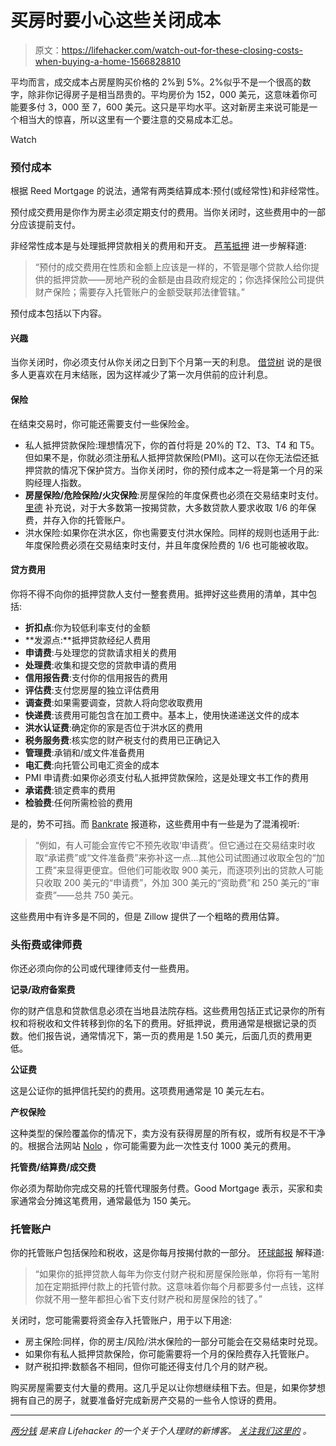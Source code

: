 # 买房时要小心这些关闭成本

> 原文：<https://lifehacker.com/watch-out-for-these-closing-costs-when-buying-a-home-1566828810>

平均而言，成交成本占房屋购买价格的 2%到 5%。2%似乎不是一个很高的数字，除非你记得房子是相当昂贵的。平均房价为 152，000 美元，这意味着你可能要多付 3，000 至 7，600 美元。这只是平均水平。这对新房主来说可能是一个相当大的惊喜，所以这里有一个要注意的交易成本汇总。

Watch

### 预付成本

根据 Reed Mortgage 的说法，通常有两类结算成本:预付(或经常性)和非经常性。

预付成交费用是你作为房主必须定期支付的费用。当你关闭时，这些费用中的一部分应该提前支付。

非经常性成本是与处理抵押贷款相关的费用和开支。 [芦苇抵押](http://www.reedmc.com/Closing%20Costs.htm) 进一步解释道:

> “预付的成交费用在性质和金额上应该是一样的，不管是哪个贷款人给你提供的抵押贷款——房地产税的金额是由县政府规定的；你选择保险公司提供财产保险；需要存入托管账户的金额受联邦法律管辖。”

预付成本包括以下内容。

#### 兴趣

当你关闭时，你必须支付从你关闭之日到下个月第一天的利息。 [借贷树](https://www.lendingtree.com/glossary/what-is-prepaid-items) 说的是很多人更喜欢在月末结账，因为这样减少了第一次月供前的应计利息。

#### 保险

在结束交易时，你可能还需要支付一些保险金。

*   私人抵押贷款保险:理想情况下，你的首付将是 20%的 T2、T3、T4 和 T5。但如果不是，你就必须注册私人抵押贷款保险(PMI)。这可以在你无法偿还抵押贷款的情况下保护贷方。当你关闭时，你的预付成本之一将是第一个月的采购经理人指数。
*   **房屋保险/危险保险/火灾保险**:房屋保险的年度保费也必须在交易结束时支付。 [里德](http://www.reedmc.com/Closing%20Costs.htm) 补充说，对于大多数第一按揭贷款，大多数贷款人要求收取 1/6 的年保费，并存入你的托管账户。
*   洪水保险:如果你在洪水区，你也需要支付洪水保险。同样的规则也适用于此:年度保险费必须在交易结束时支付，并且年度保险费的 1/6 也可能被收取。

#### 贷方费用

你将不得不向你的抵押贷款人支付一整套费用。抵押好这些费用的清单，其中包括:

*   **折扣点**:你为较低利率支付的金额
*   **发源点:**抵押贷款经纪人费用
*   **申请费**:与处理您的贷款请求相关的费用
*   **处理费**:收集和提交您的贷款申请的费用
*   **信用报告费**:支付你的信用报告的费用
*   **评估费**:支付您房屋的独立评估费用
*   **调查费**:如果需要调查，贷款人将向您收取费用
*   **快递费**:该费用可能包含在加工费中。基本上，使用快递递送文件的成本
*   **洪水认证费**:确定你的家是否位于洪水区的费用
*   **税务服务费**:核实您的财产税支付的费用已正确记入
*   **管理费**:承销和/或文件准备费用
*   **电汇费**:向托管公司电汇资金的成本
*   PMI 申请费:如果你必须支付私人抵押贷款保险，这是处理文书工作的费用
*   **承诺费**:锁定费率的费用
*   **检验费**:任何所需检验的费用

是的，势不可挡。而 [Bankrate](http://www.bankrate.com/finance/mortgages/closing-costs-are-you-paying-too-much.aspx) 报道称，这些费用中有一些是为了混淆视听:

> “例如，有人可能会宣传它不预先收取‘申请费’。但它通过在交易结束时收取“承诺费”或“文件准备费”来弥补这一点...其他公司试图通过收取全包的“加工费”来显得更便宜。但他们可能收取 900 美元，而逐项列出的贷款人可能只收取 200 美元的“申请费”，外加 300 美元的“资助费”和 250 美元的“审查费”——总共 750 美元。

这些费用中有许多是不同的，但是 Zillow 提供了一个粗略的费用估算。

### 头衔费或律师费

你还必须向你的公司或代理律师支付一些费用。

**记录/政府备案费**

你的财产信息和贷款信息必须在当地县法院存档。这些费用包括正式记录你的所有权和将税收和文件转移到你的名下的费用。好抵押说，费用通常是根据记录的页数。他们报告说，通常情况下，第一页的费用是 1.50 美元，后面几页的费用更低。

**公证费**

这是公证你的抵押信托契约的费用。这项费用通常是 10 美元左右。

**产权保险**

这种类型的保险覆盖你的情况下，卖方没有获得房屋的所有权，或所有权是不干净的。根据合法网站 [Nolo](http://www.nolo.com/legal-encyclopedia/title-insurance-buyer-needs-36126.html) ，你可能需要为此一次性支付 1000 美元的费用。

**托管费/结算费/成交费**

你必须为帮助你完成交易的托管代理服务付费。Good Mortgage 表示，买家和卖家通常会分摊这笔费用，通常最低为 150 美元。

### 托管账户

你的托管账户包括保险和税收，这是你每月按揭付款的一部分。 [环球邮报](http://everydaylife.globalpost.com/escrow-payment-mortgage-mean-8796.html) 解释道:

> “如果你的抵押贷款人每年为你支付财产税和房屋保险账单，你将有一笔附加在定期抵押付款上的托管付款。这意味着你每个月都要多付一点钱，这样你就不用一整年都担心省下支付财产税和房屋保险的钱了。”

关闭时，您可能需要将资金存入托管账户，用于以下用途:

*   房主保险:同样，你的房主/风险/洪水保险的一部分可能会在交易结束时兑现。
*   如果你有私人抵押贷款保险，你可能需要将一个月的保险费存入托管账户。
*   财产税扣押:数额各不相同，但你可能还得支付几个月的财产税。

购买房屋需要支付大量的费用。这几乎足以让你想继续租下去。但是，如果你梦想拥有自己的房子，就要准备好完成新房产交易的一些令人惊讶的费用。

* * *

[*两分钱*](http://twocents.lifehacker.com/) *是来自 Lifehacker 的一个关于个人理财的新博客。* [*关注我们这里的*](https://twitter.com/TwoCentsLH) *。*